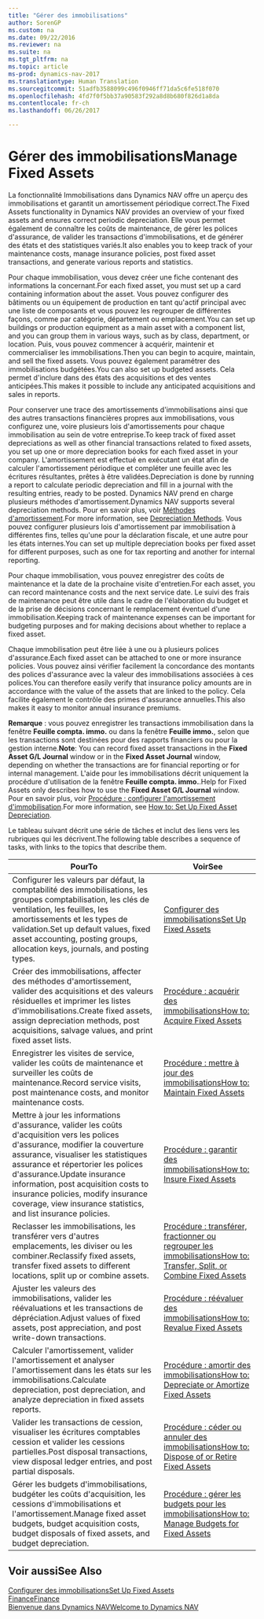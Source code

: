 ```yaml
---
title: "Gérer des immobilisations"
author: SorenGP
ms.custom: na
ms.date: 09/22/2016
ms.reviewer: na
ms.suite: na
ms.tgt_pltfrm: na
ms.topic: article
ms-prod: dynamics-nav-2017
ms.translationtype: Human Translation
ms.sourcegitcommit: 51adfb3588099c496f0946ff71da5c6fe518f070
ms.openlocfilehash: 4fd7f0f5bb37a90583f292a8d8b680f826d1a8da
ms.contentlocale: fr-ch
ms.lasthandoff: 06/26/2017

---
```


# <a name="manage-fixed-assets"></a><span data-ttu-id="66245-102">Gérer des immobilisations</span><span class="sxs-lookup"><span data-stu-id="66245-102">Manage Fixed Assets</span></span>
<span data-ttu-id="66245-103">La fonctionnalité Immobilisations dans Dynamics NAV offre un aperçu des immobilisations et garantit un amortissement périodique correct.</span><span class="sxs-lookup"><span data-stu-id="66245-103">The Fixed Assets functionality in Dynamics NAV provides an overview of your fixed assets and ensures correct periodic depreciation.</span></span> <span data-ttu-id="66245-104">Elle vous permet également de connaître les coûts de maintenance, de gérer les polices d'assurance, de valider les transactions d'immobilisations, et de générer des états et des statistiques variés.</span><span class="sxs-lookup"><span data-stu-id="66245-104">It also enables you to keep track of your maintenance costs, manage insurance policies, post fixed asset transactions, and generate various reports and statistics.</span></span>

<span data-ttu-id="66245-105">Pour chaque immobilisation, vous devez créer une fiche contenant des informations la concernant.</span><span class="sxs-lookup"><span data-stu-id="66245-105">For each fixed asset, you must set up a card containing information about the asset.</span></span> <span data-ttu-id="66245-106">Vous pouvez configurer des bâtiments ou un équipement de production en tant qu'actif principal avec une liste de composants et vous pouvez les regrouper de différentes façons, comme par catégorie, département ou emplacement.</span><span class="sxs-lookup"><span data-stu-id="66245-106">You can set up buildings or production equipment as a main asset with a component list, and you can group them in various ways, such as by class, department, or location.</span></span> <span data-ttu-id="66245-107">Puis, vous pouvez commencer à acquérir, maintenir et commercialiser les immobilisations.</span><span class="sxs-lookup"><span data-stu-id="66245-107">Then you can begin to acquire, maintain, and sell the fixed assets.</span></span> <span data-ttu-id="66245-108">Vous pouvez également paramétrer des immobilisations budgétées.</span><span class="sxs-lookup"><span data-stu-id="66245-108">You can also set up budgeted assets.</span></span> <span data-ttu-id="66245-109">Cela permet d'inclure dans des états des acquisitions et des ventes anticipées.</span><span class="sxs-lookup"><span data-stu-id="66245-109">This makes it possible to include any anticipated acquisitions and sales in reports.</span></span>

<span data-ttu-id="66245-110">Pour conserver une trace des amortissements d'immobilisations ainsi que des autres transactions financières propres aux immobilisations, vous configurez une, voire plusieurs lois d'amortissements pour chaque immobilisation au sein de votre entreprise.</span><span class="sxs-lookup"><span data-stu-id="66245-110">To keep track of fixed asset depreciations as well as other financial transactions related to fixed assets, you set up one or more depreciation books for each fixed asset in your company.</span></span> <span data-ttu-id="66245-111">L'amortissement est effectué en exécutant un état afin de calculer l'amortissement périodique et compléter une feuille avec les écritures résultantes, prêtes à être validées.</span><span class="sxs-lookup"><span data-stu-id="66245-111">Depreciation is done by running a report to calculate periodic depreciation and fill in a journal with the resulting entries, ready to be posted.</span></span> <span data-ttu-id="66245-112">Dynamics NAV prend en charge plusieurs méthodes d'amortissement.</span><span class="sxs-lookup"><span data-stu-id="66245-112">Dynamics NAV supports several depreciation methods.</span></span> <span data-ttu-id="66245-113">Pour en savoir plus, voir [Méthodes d'amortissement](fa-depreciation-methods.md).</span><span class="sxs-lookup"><span data-stu-id="66245-113">For more information, see [Depreciation Methods](fa-depreciation-methods.md).</span></span> <span data-ttu-id="66245-114">Vous pouvez configurer plusieurs lois d'amortissement par immobilisation à différentes fins, telles qu'une pour la déclaration fiscale, et une autre pour les états internes.</span><span class="sxs-lookup"><span data-stu-id="66245-114">You can set up multiple depreciation books per fixed asset for different purposes, such as one for tax reporting and another for internal reporting.</span></span>

<span data-ttu-id="66245-115">Pour chaque immobilisation, vous pouvez enregistrer des coûts de maintenance et la date de la prochaine visite d'entretien.</span><span class="sxs-lookup"><span data-stu-id="66245-115">For each asset, you can record maintenance costs and the next service date.</span></span> <span data-ttu-id="66245-116">Le suivi des frais de maintenance peut être utile dans le cadre de l'élaboration du budget et de la prise de décisions concernant le remplacement éventuel d'une immobilisation.</span><span class="sxs-lookup"><span data-stu-id="66245-116">Keeping track of maintenance expenses can be important for budgeting purposes and for making decisions about whether to replace a fixed asset.</span></span>

<span data-ttu-id="66245-117">Chaque immobilisation peut être liée à une ou à plusieurs polices d'assurance.</span><span class="sxs-lookup"><span data-stu-id="66245-117">Each fixed asset can be attached to one or more insurance policies.</span></span> <span data-ttu-id="66245-118">Vous pouvez ainsi vérifier facilement la concordance des montants des polices d'assurance avec la valeur des immobilisations associées à ces polices.</span><span class="sxs-lookup"><span data-stu-id="66245-118">You can therefore easily verify that insurance policy amounts are in accordance with the value of the assets that are linked to the policy.</span></span> <span data-ttu-id="66245-119">Cela facilite également le contrôle des primes d'assurance annuelles.</span><span class="sxs-lookup"><span data-stu-id="66245-119">This also makes it easy to monitor annual insurance premiums.</span></span>

<span data-ttu-id="66245-120">**Remarque** : vous pouvez enregistrer les transactions immobilisation dans la fenêtre **Feuille compta. immo.** ou dans la fenêtre **Feuille immo.**, selon que les transactions sont destinées pour des rapports financiers ou pour la gestion interne.</span><span class="sxs-lookup"><span data-stu-id="66245-120">**Note**: You can record fixed asset transactions in the **Fixed Asset G/L Journal** window or in the **Fixed Asset Journal** window, depending on whether the transactions are for financial reporting or for internal management.</span></span> <span data-ttu-id="66245-121">L'aide pour les immobilisations décrit uniquement la procédure d'utilisation de la fenêtre **Feuille compta. immo.**.</span><span class="sxs-lookup"><span data-stu-id="66245-121">Help for Fixed Assets only describes how to use the **Fixed Asset G/L Journal** window.</span></span> <span data-ttu-id="66245-122">Pour en savoir plus, voir [Procédure : configurer l'amortissement d'immobilisation](fa-how-setup-depreciation.md).</span><span class="sxs-lookup"><span data-stu-id="66245-122">For more information, see [How to: Set Up Fixed Asset Depreciation](fa-how-setup-depreciation.md).</span></span>

<span data-ttu-id="66245-123">Le tableau suivant décrit une série de tâches et inclut des liens vers les rubriques qui les décrivent.</span><span class="sxs-lookup"><span data-stu-id="66245-123">The following table describes a sequence of tasks, with links to the topics that describe them.</span></span>

| <span data-ttu-id="66245-124">Pour</span><span class="sxs-lookup"><span data-stu-id="66245-124">To</span></span> | <span data-ttu-id="66245-125">Voir</span><span class="sxs-lookup"><span data-stu-id="66245-125">See</span></span> |
|----|-----|
|<span data-ttu-id="66245-126">Configurer les valeurs par défaut, la comptabilité des immobilisations, les groupes comptabilisation, les clés de ventilation, les feuilles, les amortissements et les types de validation.</span><span class="sxs-lookup"><span data-stu-id="66245-126">Set up default values, fixed asset accounting, posting groups, allocation keys, journals, and posting types.</span></span>|[<span data-ttu-id="66245-127">Configurer des immobilisations</span><span class="sxs-lookup"><span data-stu-id="66245-127">Set Up Fixed Assets</span></span>](fa-setup.md)|
|<span data-ttu-id="66245-128">Créer des immobilisations, affecter des méthodes d'amortissement, valider des acquisitions et des valeurs résiduelles et imprimer les listes d'immobilisations.</span><span class="sxs-lookup"><span data-stu-id="66245-128">Create fixed assets, assign depreciation methods, post acquisitions, salvage values, and print fixed asset lists.</span></span>|[<span data-ttu-id="66245-129">Procédure : acquérir des immobilisations</span><span class="sxs-lookup"><span data-stu-id="66245-129">How to: Acquire Fixed Assets</span></span>](fa-how-acquire.md)|
|<span data-ttu-id="66245-130">Enregistrer les visites de service, valider les coûts de maintenance et surveiller les coûts de maintenance.</span><span class="sxs-lookup"><span data-stu-id="66245-130">Record service visits, post maintenance costs, and monitor maintenance costs.</span></span>|[<span data-ttu-id="66245-131">Procédure : mettre à jour des immobilisations</span><span class="sxs-lookup"><span data-stu-id="66245-131">How to: Maintain Fixed Assets</span></span>](fa-how-maintain.md)|
|<span data-ttu-id="66245-132">Mettre à jour les informations d'assurance, valider les coûts d'acquisition vers les polices d'assurance, modifier la couverture assurance, visualiser les statistiques assurance et répertorier les polices d'assurance.</span><span class="sxs-lookup"><span data-stu-id="66245-132">Update insurance information, post acquisition costs to insurance policies, modify insurance coverage, view insurance statistics, and list insurance policies.</span></span>|[<span data-ttu-id="66245-133">Procédure : garantir des immobilisations</span><span class="sxs-lookup"><span data-stu-id="66245-133">How to: Insure Fixed Assets</span></span>](fa-how-insure.md)|
|<span data-ttu-id="66245-134">Reclasser les immobilisations, les transférer vers d'autres emplacements, les diviser ou les combiner.</span><span class="sxs-lookup"><span data-stu-id="66245-134">Reclassify fixed assets, transfer fixed assets to different locations, split up or combine assets.</span></span>|[<span data-ttu-id="66245-135">Procédure : transférer, fractionner ou regrouper les immobilisations</span><span class="sxs-lookup"><span data-stu-id="66245-135">How to: Transfer, Split, or Combine Fixed Assets</span></span>](fa-how-trans-split-combine.md)|
|<span data-ttu-id="66245-136">Ajuster les valeurs des immobilisations, valider les réévaluations et les transactions de dépréciation.</span><span class="sxs-lookup"><span data-stu-id="66245-136">Adjust values of fixed assets, post appreciation, and post write-down transactions.</span></span>|[<span data-ttu-id="66245-137">Procédure : réévaluer des immobilisations</span><span class="sxs-lookup"><span data-stu-id="66245-137">How to: Revalue Fixed Assets</span></span>](fa-how-revalue.md)|
|<span data-ttu-id="66245-138">Calculer l'amortissement, valider l'amortissement et analyser l'amortissement dans les états sur les immobilisations.</span><span class="sxs-lookup"><span data-stu-id="66245-138">Calculate depreciation, post depreciation, and  analyze depreciation in fixed assets reports.</span></span>|[<span data-ttu-id="66245-139">Procédure : amortir des immobilisations</span><span class="sxs-lookup"><span data-stu-id="66245-139">How to: Depreciate or Amortize Fixed Assets</span></span>](fa-how-depreciate-amortize.md)|
|<span data-ttu-id="66245-140">Valider les transactions de cession, visualiser les écritures comptables cession et valider les cessions partielles.</span><span class="sxs-lookup"><span data-stu-id="66245-140">Post disposal transactions, view disposal ledger entries, and post partial disposals.</span></span>|[<span data-ttu-id="66245-141">Procédure : céder ou annuler des immobilisations</span><span class="sxs-lookup"><span data-stu-id="66245-141">How to: Dispose of or Retire Fixed Assets</span></span>](fa-how-dispose-retire.md)||
|<span data-ttu-id="66245-142">Gérer les budgets d'immobilisations, budgéter les coûts d'acquisition, les cessions d'immobilisations et l'amortissement.</span><span class="sxs-lookup"><span data-stu-id="66245-142">Manage fixed asset budgets, budget acquisition costs, budget disposals of fixed assets, and budget depreciation.</span></span>|[<span data-ttu-id="66245-143">Procédure : gérer les budgets pour les immobilisations</span><span class="sxs-lookup"><span data-stu-id="66245-143">How to: Manage Budgets for Fixed Assets</span></span>](fa-how-manage-budgets.md)|

## <a name="see-also"></a><span data-ttu-id="66245-144">Voir aussi</span><span class="sxs-lookup"><span data-stu-id="66245-144">See Also</span></span>
[<span data-ttu-id="66245-145">Configurer des immobilisations</span><span class="sxs-lookup"><span data-stu-id="66245-145">Set Up Fixed Assets</span></span>](fa-setup.md)  
[<span data-ttu-id="66245-146">Finance</span><span class="sxs-lookup"><span data-stu-id="66245-146">Finance</span></span>](finance-setup.md)  
[<span data-ttu-id="66245-147">Bienvenue dans Dynamics NAV</span><span class="sxs-lookup"><span data-stu-id="66245-147">Welcome to Dynamics NAV</span></span>](across-get-started.md)

